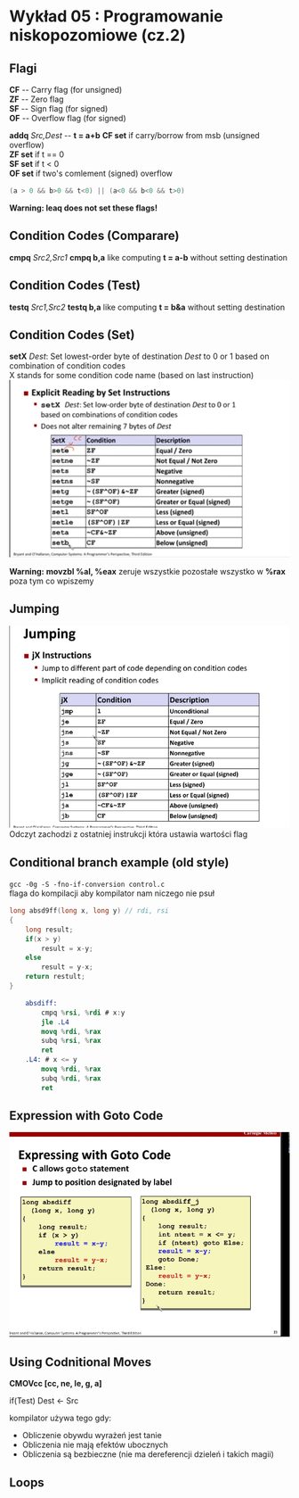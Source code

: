 # Wykład 05 : Programowanie niskopozomiowe (cz.2) 

## Flagi 

**CF** -- Carry flag (for unsigned)   
**ZF** -- Zero flag  
**SF** -- Sign flag (for signed)  
**OF** -- Overflow flag (for signed)   

**addq** *Src,Dest* -- **t = a+b** 
**CF set** if carry/borrow from msb (unsigned overflow)  
**ZF set** if t == 0  
**SF set** if t < 0  
**OF set** if two's comlement (signed) overflow 
```c++ 
(a > 0 && b>0 && t<0) || (a<0 && b<0 && t>0) 
```

**Warning: leaq does not set these flags!**   

## Condition Codes (Comparare) 
**cmpq** *Src2,Src1* 
**cmpq b,a** like computing **t = a-b** without setting destination  

## Condition Codes (Test) 
**testq** *Src1,Src2* 
**testq b,a** like computing **t = b&a** without setting destination 

## Condition Codes (Set) 

**setX** *Dest*: Set lowest-order byte of destination *Dest* to $0$ or $1$ based on combination of condition codes  
X stands for some condition code name (based on last instruction)  
![setX cases](setx.png)

**Warning:** **movzbl %al, %eax** zeruje wszystkie pozostałe wszystko w **%rax** poza tym co wpiszemy 

## Jumping 
![Jumping](jumping.png) 
Odczyt zachodzi z ostatniej instrukcji która ustawia wartości flag 

## Conditional branch example (old style) 
`gcc -0g -S -fno-if-conversion control.c`    
flaga do kompilacji aby kompilator nam niczego nie psuł

```c++ 
long absd9ff(long x, long y) // rdi, rsi 
{ 
    long result; 
    if(x > y) 
        result = x-y; 
    else 
        result = y-x; 
    return restult; 
}  
```
```nasm
    absdiff: 
        cmpq %rsi, %rdi # x:y 
        jle .L4 
        movq %rdi, %rax 
        subq %rsi, %rax 
        ret 
    .L4: # x <= y 
        movq %rdi, %rax 
        subq %rdi, %rax 
        ret 
```
## Expression with Goto Code 
![Goto code fun](goto_example.png) 

## Using Codnitional Moves 

**CMOVcc [cc, ne, le, g, a]**   

if(Test) Dest <- Src 

kompilator używa tego gdy: 
+ Obliczenie obywdu wyrażeń jest tanie
+ Obliczenia nie mają efektów ubocznych 
+ Obliczenia są bezbieczne (nie ma dereferencji dzieleń i takich magii) 

## Loops 






